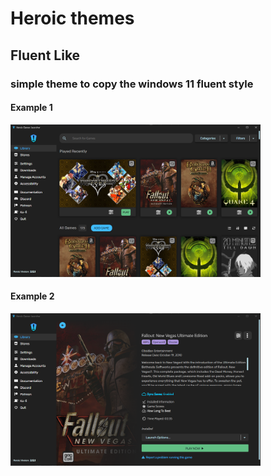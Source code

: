 ﻿# Heroic themes

## Fluent Like

### simple theme to copy the windows 11 fluent style

#### Example 1

<img src="https://github.com/The-Ducktor/heroicthemes/blob/main/fluent/fluent1.png?raw=true" alt="Fluent Theme Library" width="400" />

#### Example 2

<img src="https://github.com/The-Ducktor/heroicthemes/blob/main/fluent/fluent2.png?raw=true" alt="Fluent Theme Game" width="400" />